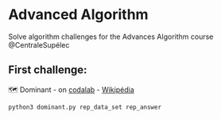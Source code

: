 # Advanced Algorithm 
Solve algorithm challenges for the Advances Algorithm course @CentraleSupélec

## First challenge:
:world_map: Dominant - on [codalab](https://competitions.codalab.org/competitions/35662?secret_key=d486de59-a936-4e1c-94ee-0bcf3bd9c6ef) - [Wikipédia](https://en.wikipedia.org/wiki/Dominating_set)

```bash 
python3 dominant.py rep_data_set rep_answer
```

